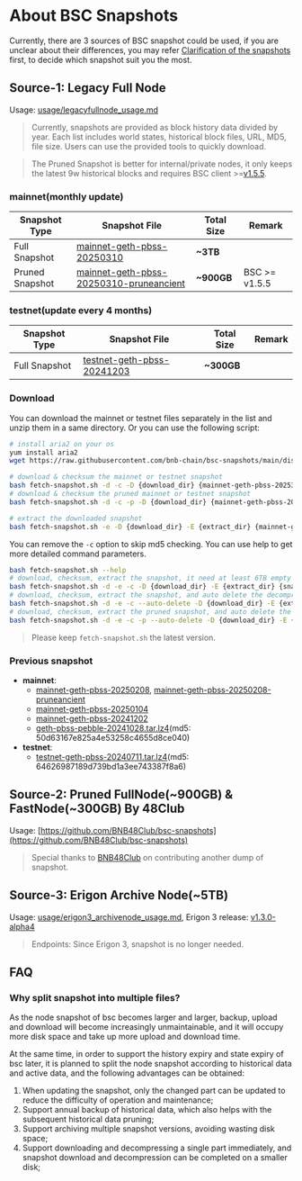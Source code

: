 
# About BSC Snapshots
Currently, there are 3 sources of BSC snapshot could be used, if you are unclear about their differences, you may refer [Clarification of the snapshots](https://github.com/bnb-chain/bsc-snapshots/issues/349) first, to decide which snapshot suit you the most.

## Source-1: Legacy Full Node
Usage: [usage/legacyfullnode_usage.md](./usage/legacyfullnode_usage.md)

> Currently, snapshots are provided as block history data divided by year. Each list includes world states, historical block files, URL, MD5, file size. Users can use the provided tools to quickly download.

> The Pruned Snapshot is better for internal/private nodes, it only keeps the latest 9w historical blocks and requires BSC client >=[v1.5.5](https://github.com/bnb-chain/bsc/releases/tag/v1.5.5).

### mainnet(monthly update)

| Snapshot Type   | Snapshot File                                                                               | Total Size | Remark        |
|-----------------|---------------------------------------------------------------------------------------------|------------|---------------|
| Full Snapshot   | [mainnet-geth-pbss-20250310](dist/mainnet-geth-pbss-20250310.csv)                           | **~3TB**   |               |
| Pruned Snapshot | [mainnet-geth-pbss-20250310-pruneancient](dist/mainnet-geth-pbss-20250310-pruneancient.csv) | **~900GB** | BSC >= v1.5.5 |

### testnet(update every 4 months)

| Snapshot Type | Snapshot File                                                     | Total Size | Remark |
|---------------|-------------------------------------------------------------------|------------|--------|
| Full Snapshot | [testnet-geth-pbss-20241203](dist/testnet-geth-pbss-20241203.csv) | **~300GB** |        |

### Download

You can download the mainnet or testnet files separately in the list and unzip them in a same directory. Or you can use the following script:

```bash
# install aria2 on your os
yum install aria2
wget https://raw.githubusercontent.com/bnb-chain/bsc-snapshots/main/dist/fetch-snapshot.sh

# download & checksum the mainnet or testnet snapshot
bash fetch-snapshot.sh -d -c -D {download_dir} {mainnet-geth-pbss-2025310|testnet-geth-pbss-20241203}
# download & checksum the pruned mainnet or testnet snapshot
bash fetch-snapshot.sh -d -c -p -D {download_dir} {mainnet-geth-pbss-20250208}

# extract the downloaded snapshot
bash fetch-snapshot.sh -e -D {download_dir} -E {extract_dir} {mainnet-geth-pbss-20250310|testnet-geth-pbss-20241203}
```

You can remove the `-c` option to skip md5 checking. You can use help to get more detailed command parameters.

```bash
bash fetch-snapshot.sh --help
# download, checksum, extract the snapshot, it need at least 6TB empty size for mainnet.
bash fetch-snapshot.sh -d -e -c -D {download_dir} -E {extract_dir} {snapshot_name}
# download, checksum, extract the snapshot, and auto delete the decompressed file, it need at least 4TB empty size for mainnet.
bash fetch-snapshot.sh -d -e -c --auto-delete -D {download_dir} -E {extract_dir} {snapshot_name}
# download, checksum, extract the pruned snapshot, and auto delete the decompressed file, it need at least 2TB empty size for mainnet.
bash fetch-snapshot.sh -d -e -c -p --auto-delete -D {download_dir} -E {extract_dir} {snapshot_name}
```

> Please keep `fetch-snapshot.sh` the latest version.

### Previous snapshot

- **mainnet**:
  - [mainnet-geth-pbss-20250208](dist/mainnet-geth-pbss-20250208.csv), [mainnet-geth-pbss-20250208-pruneancient](dist/mainnet-geth-pbss-20250208-pruneancient.csv)
  - [mainnet-geth-pbss-20250104](dist/mainnet-geth-pbss-20250104.csv)
  - [mainnet-geth-pbss-20241202](dist/mainnet-geth-pbss-20241202.csv)
  - [geth-pbss-pebble-20241028.tar.lz4](https://pub-c0627345c16f47ab858c9469133073a8.r2.dev/geth-pbss-pebble-20241028.tar.lz4)(md5: 50d63167e825a4e53258c4655d8ce040)
- **testnet**:
  - [testnet-geth-pbss-20240711.tar.lz4](https://pub-c0627345c16f47ab858c9469133073a8.r2.dev/testnet-geth-pbss-20240711.tar.lz4)(md5: 64626987189d739bd1a3ee743387f8a6)

## Source-2: Pruned FullNode(~900GB) & FastNode(~300GB) By 48Club
Usage: [https://github.com/BNB48Club/bsc-snapshots](https://github.com/BNB48Club/bsc-snapshots)
> Special thanks to [BNB48Club](https://x.com/48Club_Official) on contributing another dump of snapshot.

## Source-3: Erigon Archive Node(~5TB)
Usage: [usage/erigon3_archivenode_usage.md](./usage/erigon3_archivenode_usage.md), Erigon 3 release: [v1.3.0-alpha4](https://github.com/node-real/bsc-erigon/releases/tag/v1.3.0-alpha4)

> Endpoints: Since Erigon 3, snapshot is no longer needed.

## FAQ

### Why split snapshot into multiple files?

As the node snapshot of bsc becomes larger and larger, backup, upload and download will become increasingly unmaintainable, and it will occupy more disk space and take up more upload and download time.

At the same time, in order to support the history expiry and state expiry of bsc later, it is planned to split the node snapshot according to historical data and active data, and the following advantages can be obtained:

1. When updating the snapshot, only the changed part can be updated to reduce the difficulty of operation and maintenance;
2. Support annual backup of historical data, which also helps with the subsequent historical data pruning;
3. Support archiving multiple snapshot versions, avoiding wasting disk space;
4. Support downloading and decompressing a single part immediately, and snapshot download and decompression can be completed on a smaller disk;
